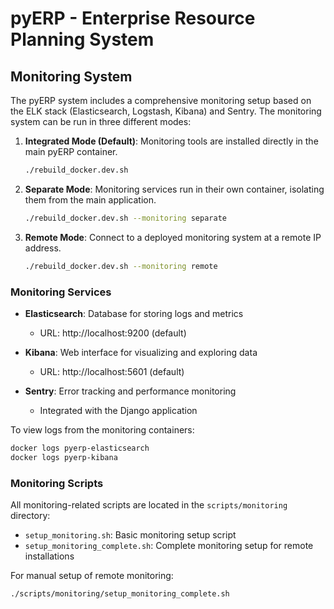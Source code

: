 # pyERP - Enterprise Resource Planning System

## Monitoring System

The pyERP system includes a comprehensive monitoring setup based on the ELK stack (Elasticsearch, Logstash, Kibana) and Sentry. The monitoring system can be run in three different modes:

1. **Integrated Mode (Default)**: Monitoring tools are installed directly in the main pyERP container.
   ```bash
   ./rebuild_docker.dev.sh
   ```

2. **Separate Mode**: Monitoring services run in their own container, isolating them from the main application.
   ```bash
   ./rebuild_docker.dev.sh --monitoring separate
   ```

3. **Remote Mode**: Connect to a deployed monitoring system at a remote IP address.
   ```bash
   ./rebuild_docker.dev.sh --monitoring remote
   ```

### Monitoring Services

- **Elasticsearch**: Database for storing logs and metrics
  - URL: http://localhost:9200 (default)
  
- **Kibana**: Web interface for visualizing and exploring data
  - URL: http://localhost:5601 (default)
  
- **Sentry**: Error tracking and performance monitoring
  - Integrated with the Django application

To view logs from the monitoring containers:
```bash
docker logs pyerp-elasticsearch
docker logs pyerp-kibana
```

### Monitoring Scripts

All monitoring-related scripts are located in the `scripts/monitoring` directory:

- `setup_monitoring.sh`: Basic monitoring setup script
- `setup_monitoring_complete.sh`: Complete monitoring setup for remote installations

For manual setup of remote monitoring:
```bash
./scripts/monitoring/setup_monitoring_complete.sh 